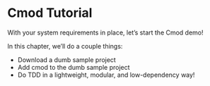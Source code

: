 # Cmod Tutorial

With your system requirements in place, let’s start the Cmod demo!

In this chapter, we’ll do a couple things:

- Download a dumb sample project
- Add cmod to the dumb sample project
- Do TDD in a lightweight, modular, and low-dependency way!
